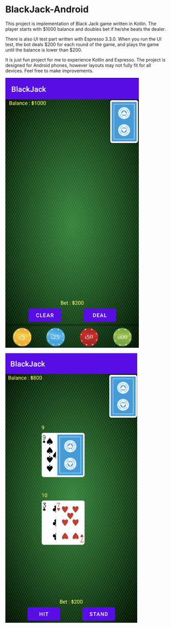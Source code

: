 # BlackJack-Android


This project is implementation of Black Jack game written in Kotlin. The player starts with $1000 balance and doubles bet if he/she beats the dealer.

There is also UI test part written with Espresso 3.3.0. When you run the UI test, the bot deals $200 for each round of the game, and plays the game until the balance is lower than $200. 

It is just fun project for me to experience Kotlin and Espresso. The project is designed for Android phones, however layouts may not fully fit for all devices. Feel free to make improvements.

![Alt text](/screenshot/bet-layout.png?raw=true)

![Alt text](/screenshot/game-layout.png?raw=true)
